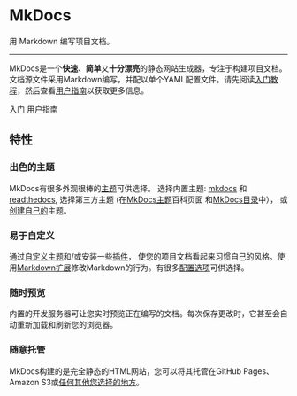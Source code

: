 # MkDocs

用&nbsp;Markdown 编写项目文档。

---

MkDocs是一个**快速**、**简单**又**十分漂亮**的静态网站生成器，专注于构建项目文档。文档源文件采用Markdown编写，并配以单个YAML配置文件。请先阅读[入门教程]，然后查看[用户指南]以获取更多信息。

[入门教程]: getting-started.md
[用户指南]: user-guide/README.md

<div class="text-center">
<a href="getting-started/" class="btn btn-primary" role="button">入门</a>
<a href="user-guide/" class="btn btn-primary" role="button">用户指南</a>
</div>

<div class="jumbotron">
<h2 class="display-4 text-center">特性</h2>

<div class="row">
  <div class="col-sm-6">
    <div class="card">
      <div class="card-body">
        <h3 class="card-title">出色的主题</h3>
        <p class="card-text">
            MkDocs有很多外观很棒的<a href="user-guide/choosing-your-theme">主题</a>可供选择。
            选择内置主题:
            <a href="user-guide/choosing-your-theme/#mkdocs">mkdocs</a> 和
            <a href="user-guide/choosing-your-theme/#readthedocs">readthedocs</a>,
            选择第三方主题
            (在<a href="https://github.com/mkdocs/mkdocs/wiki/MkDocs-Themes">MkDocs主题</a>百科页面
            和<a href="https://github.com/mkdocs/catalog#-theming">MkDocs目录</a>中），
           或<a href="dev-guide/themes/">创建自己的</a>主题。
        </p>
      </div>
    </div>
  </div>
  <div class="col-sm-6">
    <div class="card">
      <div class="card-body">
        <h3 class="card-title">易于自定义</h3>
        <p class="card-text">
            通过<a href="user-guide/customizing-your-theme/">自定义主题</a>和/或安装一些<a href="user-guide/configuration/#plugins">插件</a>，
            使您的项目文档看起来习惯自己的风格。使用<a href="user-guide/configuration/#markdown_extensions">Markdown扩展</a>修改Markdown的行为。有很多<a href="user-guide/configuration/">配置选项</a>可供选择。
        </p>
      </div>
    </div>
  </div>
</div>

<div class="row">
  <div class="col-sm-6">
    <div class="card">
      <div class="card-body">
        <h3 class="card-title">随时预览</h3>
        <p class="card-text">
            内置的开发服务器可让您实时预览正在编写的文档。每次保存更改时，它甚至会自动重新加载和刷新您的浏览器。
        </p>
      </div>
    </div>
  </div>
  <div class="col-sm-6">
    <div class="card">
      <div class="card-body">
        <h3 class="card-title">随意托管</h3>
        <p class="card-text">
            MkDocs构建的是完全静态的HTML网站，您可以将其托管在GitHub Pages、Amazon S3或<a href="user-guide/deploying-your-docs/">任何其他您选择的地方</a>。
        </p>
      </div>
    </div>
  </div>
</div>
</div>